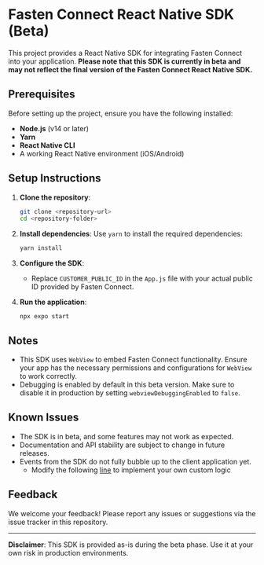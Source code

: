 
# Fasten Connect React Native SDK (Beta)

This project provides a React Native SDK for integrating Fasten Connect into your application. **Please note that this SDK is currently in beta and may not reflect the final version of the Fasten Connect React Native SDK.**

## Prerequisites

Before setting up the project, ensure you have the following installed:

- **Node.js** (v14 or later)
- **Yarn**
- **React Native CLI**
- A working React Native environment (iOS/Android)

## Setup Instructions

1. **Clone the repository**:
   ```bash
   git clone <repository-url>
   cd <repository-folder>
   ```

2. **Install dependencies**:
   Use `yarn` to install the required dependencies:
   ```bash
   yarn install
   ```

3. **Configure the SDK**:
    - Replace `CUSTOMER_PUBLIC_ID` in the `App.js` file with your actual public ID provided by Fasten Connect.

4. **Run the application**:
    ```
   npx expo start
   ```

## Notes

- This SDK uses `WebView` to embed Fasten Connect functionality. Ensure your app has the necessary permissions and configurations for `WebView` to work correctly.
- Debugging is enabled by default in this beta version. Make sure to disable it in production by setting `webviewDebuggingEnabled` to `false`.

## Known Issues

- The SDK is in beta, and some features may not work as expected.
- Documentation and API stability are subject to change in future releases.
- Events from the SDK do not fully bubble up to the client application yet. 
  - Modify the following [line](https://github.com/fastenhealth/react-native-playground/blob/main/App.js#L139) to implement your own custom logic 

## Feedback

We welcome your feedback! Please report any issues or suggestions via the issue tracker in this repository.

---

**Disclaimer**: This SDK is provided as-is during the beta phase. Use it at your own risk in production environments.
```